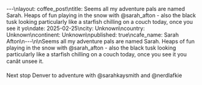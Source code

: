 ---\nlayout: coffee_post\ntitle: Seems all my adventure pals are named Sarah. Heaps of fun playing in the snow with @sarah_afton - also the black tusk looking particularly like a starfish chilling on a couch today, once you see it yo\ndate: 2025-02-25\ncity: Unknown\ncountry: Unknown\ncontinent: Unknown\npublished: true\ncafe_name: Sarah Afton\n---\n\nSeems all my adventure pals are named Sarah. Heaps of fun playing in the snow with @sarah_afton - also the black tusk looking particularly like a starfish chilling on a couch today, once you see it you canât unsee it.

Next stop Denver to adventure with @sarahkaysmith and @nerdlafkie
